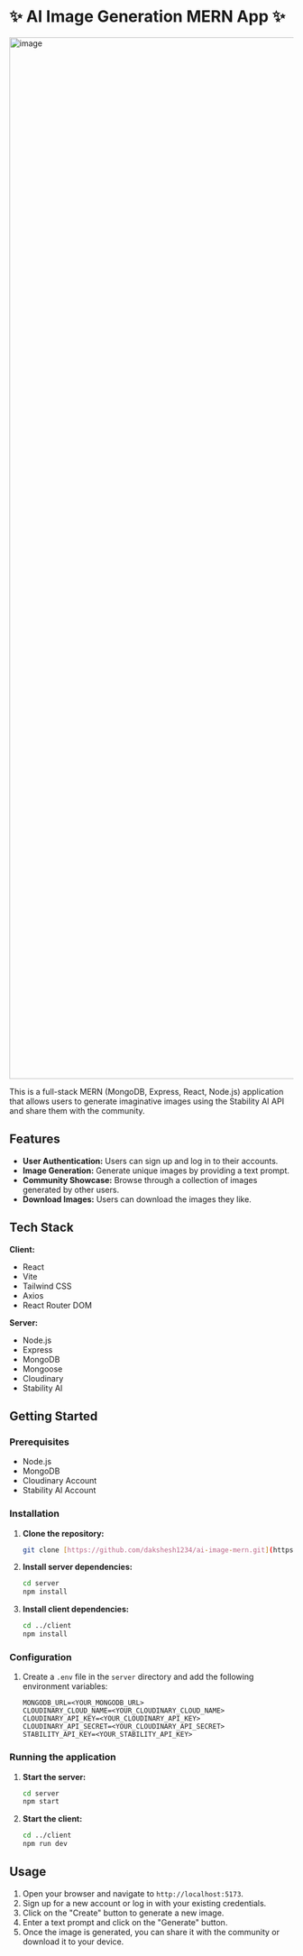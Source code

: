 # ✨ AI Image Generation MERN App ✨

<img width="2048" height="1848" alt="image" src="https://github.com/user-attachments/assets/d046e34e-3f46-4b42-bee3-0ede9fd3fc96" />

This is a full-stack MERN (MongoDB, Express, React, Node.js) application that allows users to generate imaginative images using the Stability AI API and share them with the community.

## Features

* **User Authentication:** Users can sign up and log in to their accounts.
* **Image Generation:** Generate unique images by providing a text prompt.
* **Community Showcase:** Browse through a collection of images generated by other users.
* **Download Images:** Users can download the images they like.

## Tech Stack

**Client:**

* React
* Vite
* Tailwind CSS
* Axios
* React Router DOM

**Server:**

* Node.js
* Express
* MongoDB
* Mongoose
* Cloudinary
* Stability AI

## Getting Started

### Prerequisites

* Node.js
* MongoDB
* Cloudinary Account
* Stability AI Account

### Installation

1.  **Clone the repository:**

    ```bash
    git clone [https://github.com/dakshesh1234/ai-image-mern.git](https://github.com/dakshesh1234/ai-image-mern.git)
    ```

2.  **Install server dependencies:**

    ```bash
    cd server
    npm install
    ```

3.  **Install client dependencies:**

    ```bash
    cd ../client
    npm install
    ```

### Configuration

1.  Create a `.env` file in the `server` directory and add the following environment variables:

    ```env
    MONGODB_URL=<YOUR_MONGODB_URL>
    CLOUDINARY_CLOUD_NAME=<YOUR_CLOUDINARY_CLOUD_NAME>
    CLOUDINARY_API_KEY=<YOUR_CLOUDINARY_API_KEY>
    CLOUDINARY_API_SECRET=<YOUR_CLOUDINARY_API_SECRET>
    STABILITY_API_KEY=<YOUR_STABILITY_API_KEY>
    ```

### Running the application

1.  **Start the server:**

    ```bash
    cd server
    npm start
    ```

2.  **Start the client:**

    ```bash
    cd ../client
    npm run dev
    ```

## Usage

1.  Open your browser and navigate to `http://localhost:5173`.
2.  Sign up for a new account or log in with your existing credentials.
3.  Click on the "Create" button to generate a new image.
4.  Enter a text prompt and click on the "Generate" button.
5.  Once the image is generated, you can share it with the community or download it to your device.
